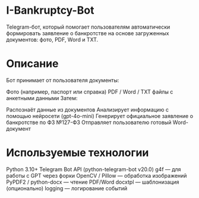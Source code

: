 # I-Bankruptcy-Bot
Telegram-бот, который помогает пользователям автоматически формировать заявление о банкротстве на основе загруженных документов: фото, PDF, Word и TXT.

# Описание
Бот принимает от пользователя документы:

Фото (например, паспорт или справка)
PDF / Word / TXT файлы с анкетными данными
Затем:

Распознаёт данные из документов
Анализирует информацию с помощью нейросети (gpt-4o-mini)
Генерирует официальное заявление о банкротстве по ФЗ №127-ФЗ
Отправляет пользователю готовый Word-документ

# Используемые технологии
Python 3.10+
Telegram Bot API (python-telegram-bot v20.0)
g4f — для работы с GPT через форки
OpenCV / Pillow — обработка изображений
PyPDF2 / python-docx — чтение PDF/Word
docxtpl — шаблонизация (опционально)
logging — логирование событий